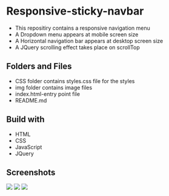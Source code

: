 # Responsive-sticky-navbar

- This repositiry contains a responsive navigation menu
- A Dropdown menu appears at mobile screen size
- A Horizontal navigation bar appears at desktop screen size
- A JQuery scrolling effect takes place on scrollTop

## Folders and Files

- CSS folder contains styles.css file for the styles
- img folder contains image files
- index.html-entry point file
- README.md

## Build with

- HTML
- CSS
- JavaScript
- JQuery

## Screenshots

![](img/img08.png)
![](img/img09.png)
![](img/img10.png)
